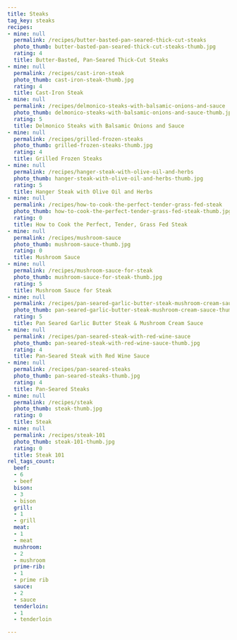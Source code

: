 ```yaml
---
title: Steaks
tag_key: steaks
recipes:
- mine: null
  permalink: /recipes/butter-basted-pan-seared-thick-cut-steaks
  photo_thumb: butter-basted-pan-seared-thick-cut-steaks-thumb.jpg
  rating: 4
  title: Butter-Basted, Pan-Seared Thick-Cut Steaks
- mine: null
  permalink: /recipes/cast-iron-steak
  photo_thumb: cast-iron-steak-thumb.jpg
  rating: 4
  title: Cast-Iron Steak
- mine: null
  permalink: /recipes/delmonico-steaks-with-balsamic-onions-and-sauce
  photo_thumb: delmonico-steaks-with-balsamic-onions-and-sauce-thumb.jpg
  rating: 5
  title: Delmonico Steaks with Balsamic Onions and Sauce
- mine: null
  permalink: /recipes/grilled-frozen-steaks
  photo_thumb: grilled-frozen-steaks-thumb.jpg
  rating: 4
  title: Grilled Frozen Steaks
- mine: null
  permalink: /recipes/hanger-steak-with-olive-oil-and-herbs
  photo_thumb: hanger-steak-with-olive-oil-and-herbs-thumb.jpg
  rating: 5
  title: Hanger Steak with Olive Oil and Herbs
- mine: null
  permalink: /recipes/how-to-cook-the-perfect-tender-grass-fed-steak
  photo_thumb: how-to-cook-the-perfect-tender-grass-fed-steak-thumb.jpg
  rating: 0
  title: How to Cook the Perfect, Tender, Grass Fed Steak
- mine: null
  permalink: /recipes/mushroom-sauce
  photo_thumb: mushroom-sauce-thumb.jpg
  rating: 0
  title: Mushroom Sauce
- mine: null
  permalink: /recipes/mushroom-sauce-for-steak
  photo_thumb: mushroom-sauce-for-steak-thumb.jpg
  rating: 5
  title: Mushroom Sauce for Steak
- mine: null
  permalink: /recipes/pan-seared-garlic-butter-steak-mushroom-cream-sauce
  photo_thumb: pan-seared-garlic-butter-steak-mushroom-cream-sauce-thumb.jpg
  rating: 5
  title: Pan Seared Garlic Butter Steak & Mushroom Cream Sauce
- mine: null
  permalink: /recipes/pan-seared-steak-with-red-wine-sauce
  photo_thumb: pan-seared-steak-with-red-wine-sauce-thumb.jpg
  rating: 4
  title: Pan-Seared Steak with Red Wine Sauce
- mine: null
  permalink: /recipes/pan-seared-steaks
  photo_thumb: pan-seared-steaks-thumb.jpg
  rating: 4
  title: Pan-Seared Steaks
- mine: null
  permalink: /recipes/steak
  photo_thumb: steak-thumb.jpg
  rating: 0
  title: Steak
- mine: null
  permalink: /recipes/steak-101
  photo_thumb: steak-101-thumb.jpg
  rating: 0
  title: Steak 101
rel_tags_count:
  beef:
  - 6
  - beef
  bison:
  - 3
  - bison
  grill:
  - 1
  - grill
  meat:
  - 1
  - meat
  mushroom:
  - 2
  - mushroom
  prime-rib:
  - 1
  - prime rib
  sauce:
  - 2
  - sauce
  tenderloin:
  - 1
  - tenderloin

---
```


